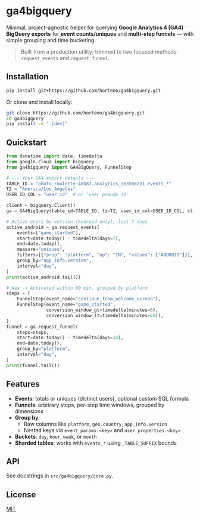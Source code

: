 
# ga4bigquery

Minimal, project-agnostic helper for querying **Google Analytics 4 (GA4) BigQuery exports** for
**event counts/uniques** and **multi-step funnels** — with simple grouping and time bucketing.

> Built from a production utility; trimmed to two focused methods: `request_events` and `request_funnel`.

## Installation

```bash
pip install git+https://github.com/hortemo/ga4bigquery.git
```

Or clone and install locally:

```bash
git clone https://github.com/hortemo/ga4bigquery.git
cd ga4bigquery
pip install -e ".[dev]"
```

## Quickstart

```python
from datetime import date, timedelta
from google.cloud import bigquery
from ga4bigquery import GA4BigQuery, FunnelStep

# --- Your GA4 export details ---
TABLE_ID = "photo-roulette-40b87.analytics_163566231.events_*"
TZ = "America/Los_Angeles"
USER_ID_COL = "user_id"  # or 'user_pseudo_id'

client = bigquery.Client()
ga = GA4BigQuery(table_id=TABLE_ID, tz=TZ, user_id_col=USER_ID_COL, client=client)

# Active users by version (Android only), last 7 days
active_android = ga.request_events(
    events=["game_started"],
    start=date.today() - timedelta(days=7),
    end=date.today(),
    measure="uniques",
    filters=[{"prop": "platform", "op": "IN", "values": ["ANDROID"]}],
    group_by="app_info.version",
    interval="day",
)
print(active_android.tail())

# New -> Activated within 60 min, grouped by platform
steps = [
    FunnelStep(event_name="continue_from_welcome_screen"),
    FunnelStep(event_name="game_started",
               conversion_window_gt=timedelta(minutes=0),
               conversion_window_lt=timedelta(minutes=60)),
]
funnel = ga.request_funnel(
    steps=steps,
    start=date.today() - timedelta(days=14),
    end=date.today(),
    group_by="platform",
    interval="day",
)
print(funnel.tail())
```

## Features

- **Events**: totals or uniques (distinct users), optional custom SQL formula
- **Funnels**: arbitrary steps, per-step time windows, grouped by dimensions
- **Group by**:
  - Raw columns like `platform`, `geo.country`, `app_info.version`
  - Nested keys via `event_params.<key>` and `user_properties.<key>`
- **Buckets**: `day`, `hour`, `week`, or `month`
- **Sharded tables**: works with `events_*` using `_TABLE_SUFFIX` bounds

## API

See docstrings in `src/ga4bigquery/core.py`.

## License

[MIT](LICENSE)
